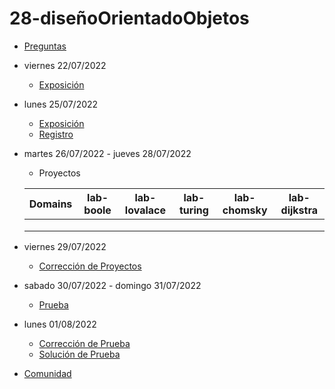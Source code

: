 # 28-diseñoOrientadoObjetos

- [Preguntas](https://escuela.it/master-programacion-diseno-software)
- viernes 22/07/2022
  - [Exposición](https://escuela.it/master-programacion-diseno-software)
- lunes 25/07/2022
  - [Exposición](https://escuela.it/master-programacion-diseno-software)
  - [Registro](https://forms.gle/BMxQtepTooRWrte66)
- martes 26/07/2022 - jueves 28/07/2022
  - Proyectos
  
  |Domains|lab-boole|lab-lovalace|lab-turing|lab-chomsky|lab-dijkstra|
  |-------|---------|------------|----------|-----------|--------------|
  |       |         |            |          |           |              |
  |       |         |            |          |           |              |
  |       |         |            |          |           |              |
- viernes 29/07/2022
  - [Corrección de Proyectos](https://escuela.it/master-programacion-diseno-software)
- sabado 30/07/2022 - domingo 31/07/2022
  - [Prueba](https://forms.gle/RZmFNMmeyLMYGsb27)
- lunes 01/08/2022
  - [Corrección de Prueba](https://escuela.it/master-programacion-diseno-software)
  - [Solución de Prueba](https://docs.google.com/spreadsheets/d/1Uwtqa5VdD5wK2X7eLgkS6_th16aPnsW8pa5Ft2TyLPo/edit#gid=0)
- [Comunidad](https://app.slack.com/client/T02S3KYD464/C02TFT0RYT1)